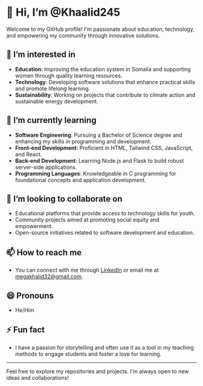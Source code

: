 # 👋 Hi, I’m @Khaalid245

Welcome to my GitHub profile! I'm passionate about education, technology, and empowering my community through innovative solutions.

## 👀 I’m interested in
- **Education**: Improving the education system in Somalia and supporting women through quality learning resources.
- **Technology**: Developing software solutions that enhance practical skills and promote lifelong learning.
- **Sustainability**: Working on projects that contribute to climate action and sustainable energy development.

## 🌱 I’m currently learning
- **Software Engineering**: Pursuing a Bachelor of Science degree and enhancing my skills in programming and development.
- **Front-end Development**: Proficient in HTML, Tailwind CSS, JavaScript, and React.
- **Back-end Development**: Learning Node.js and Flask to build robust server-side applications.
- **Programming Languages**: Knowledgeable in C programming for foundational concepts and application development.

## 💞️ I’m looking to collaborate on
- Educational platforms that provide access to technology skills for youth.
- Community projects aimed at promoting social equity and empowerment.
- Open-source initiatives related to software development and education.

## 📫 How to reach me
- You can connect with me through [LinkedIn](https://www.linkedin.com/in/khalid-abdillahi-269871276/) or email me at [megakhalid32@gmail.com](mailto:megakhalid32@gmail.com).

## 😄 Pronouns
- He/Him

## ⚡ Fun fact
- I have a passion for storytelling and often use it as a tool in my teaching methods to engage students and foster a love for learning.

---

Feel free to explore my repositories and projects. I'm always open to new ideas and collaborations!
